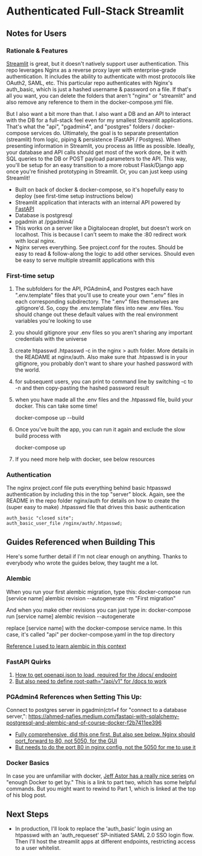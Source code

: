 # Authenticated Full-Stack Streamlit

## Notes for Users

### Rationale & Features
[Streamlit](https://www.streamlit.io/a) is great, but it doesn't natively support user authentication. This repo leverages Nginx as a reverse proxy layer with enterprise-grade authentication. It includes the ability to authenticate with most protocols like OAuth2, SAML, etc. This particular repo authenticates with Nginx's auth_basic, which is just a hashed username & password on a file. If that's all you want, you can delete the folders that aren't "nginx" or "streamlit" and also remove any reference to them in the docker-compose.yml file.

But I also want a bit more than that. I also want a DB and an API to interact with the DB for a full-stack feel even for my smallest Streamlit applications. That's what the "api", "pgadmin4", and "postgres" folders / docker-compose services do. Ultimately, the goal is to separate presentation (streamlit) from logic, piping & persistence (FastAPI / Postgres). When presenting information in Streamlit, you process as little as possible. Ideally, your database and API calls should get most of the work done, be it with SQL queries to the DB or POST payload parameters to the API. This way, you'll be setup for an easy transition to a more robust Flask/Django app once you're finished prototyping in Streamlit. Or, you can just keep using Streamlit!

- Built on back of docker & docker-compose, so it's hopefully easy to deploy (see first-time setup instructions below)
- Streamlit application that interacts with an internal API powered by [FastAPI](https://fastapi.tiangolo.com/)
- Database is postgresql
- pgadmin at /pgadmin4/
- This works on a server like a Digitalocean droplet, but doesn't work on localhost. This is because I can't seem to make the :80 redirect work with local nginx.
- Nginx serves everything. See project.conf for the routes. Should be easy to read & follow-along the logic to add other services. Should even be easy to serve multiple streamlit applications with this

### First-time setup
1. The subfolders for the API, PGAdmin4, and Postgres each have ".env.template" files that you'll use to create your own ".env" files in each corresponding subdirectory. The ".env" files themselves are .gitignore'd. So, copy the .env.template files into new .env files. You should change out these default values with the real environment variables you're looking to use
2. you should gitignore your .env files so you aren't sharing any important credentials with the universe
3. create htpasswd .htpasswd -c <user> in the nginx > auth folder. More details in the READAME at nginx/auth. Also make sure that .htpasswd is in your gitignore, you probably don't want to share your hashed password with the world.
4. for subsequent users, you can print to command line by switching -c to -n and then copy-pasting the hashed password result
5. when you have made all the .env files and the .htpasswd file, build your docker. This can take some time!

    docker-compose up --build
6. Once you've built the app, you can run it again and exclude the slow build process with

    docker-compose up

7. If you need more help with docker, see below resources

### Authentication
The nginx project.conf file puts everything behind basic htpasswd authentication by including this in the top "server" block. Again, see the README in the repo folder nginx/auth for details on how to create the (super easy to make) .htpasswd file that drives this basic authentication

    auth_basic "closed site";
    auth_basic_user_file /nginx/auth/.htpasswd;

## Guides Referenced when Building This
Here's some further detail if I'm not clear enough on anything. Thanks to everybody who wrote the guides below, they taught me a lot.

### Alembic
When you run your first alembic migration, type this:
    docker-compose run [service name] alembic revision --autogenerate -m "First migration"

And when you make other revisions you can just type in:
    docker-compose run [service name] alembic revision --autogenerate

replace [service name] with the docker-compose service name. In this case, it's called "api" per docker-compose.yaml in the top directory

[Reference I used to learn alembic in this context](https://ahmed-nafies.medium.com/fastapi-with-sqlalchemy-postgresql-and-alembic-and-of-course-docker-f2b7411ee396)

### FastAPI Quirks
1. [How to get openapi.json to load, required for the /docs/ endpoint](https://github.com/tiangolo/fastapi/issues/102#issuecomment-739520277)
2. [But also need to define root-path="/api/v1" for /docs to work](https://fastapi.tiangolo.com/advanced/behind-a-proxy/)

### PGAdmin4 References when Setting This Up:
Connect to postgres server in pgadmin(ctrl+f for "connect to a database server,": https://ahmed-nafies.medium.com/fastapi-with-sqlalchemy-postgresql-and-alembic-and-of-course-docker-f2b7411ee396

- [Fully comprehensive, did this one first. But also see below. Nginx should port_forward to 80, not 5050, for the GUI](https://www.enterprisedb.com/postgres-tutorials/reverse-proxying-pgadmin)
- [But needs to do the port 80 in nginx config, not the 5050 for me to use it](https://stackoverflow.com/questions/61802782/reverse-proxy-in-docker-using-nginx-for-pgadmin4)

### Docker Basics
In case you are unfamiliar with docker, [Jeff Astor has a really nice series](https://www.jeffastor.com/blog/pairing-a-postgresql-db-with-your-dockerized-fastapi-app) on "enough Docker to get by." This is a link to part two, which has some helpful commands. But you might want to rewind to Part 1, which is linked at the top of his blog post.

## Next Steps
- In production, I'll look to replace the 'auth_basic' login using an htpasswd with an 'auth_requeset' SP-initiated SAML 2.0 SSO login flow. Then I'll host the streamlit apps at different endpoints, restricting access to a user whitelist.